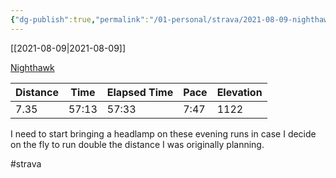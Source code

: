 ```yaml
---
{"dg-publish":true,"permalink":"/01-personal/strava/2021-08-09-nighthawk/"}
---
```



[[2021-08-09\|2021-08-09]]

[Nighthawk](https://www.strava.com/activities/5767145708)

| Distance | Time  | Elapsed Time | Pace | Elevation |
| -------- | ----- | ------------ | ---- | --------- |
| 7.35     | 57:13 | 57:33        | 7:47 | 1122      |


I need to start bringing a headlamp on these evening runs in case I decide on the fly to run double the distance I was originally planning.

#strava
